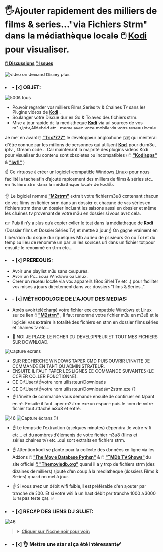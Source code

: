 # 🖐️Ajouter rapidement des milliers de films & series..."via Fichiers Strm" dans la médiathèque locale 🖱️ **[Kodi](https://kodi.tv/download/)** pour visualiser.

**[🖱️ Discussions](https://github.com/victore447/FilmsSeriesStrmdanskodi/discussions/2)**
**[🖱️ Issues](https://github.com/victore447/FilmsSeriesStrmdanskodi/issues)**


![video on demand Disney plus](https://github.com/victore447/FilmsSeriesStrmdanskodi/assets/48101775/31307ff2-9f60-442d-ac6d-8cc29f239bb1)

### <li>- [x] OBJET: </li>
![500](https://github.com/victore447/FilmsSeriesStrmdanskodi/assets/48101775/716d619c-c2da-4239-9d88-b5af7b9a7b4a)A tous

-  Pouvoir regarder vos milliers Films,Series tv & Chaines Tv sans les Plugins videos de **[Kodi](https://kodi.tv/download/)** . 
-  Soulanger votre Disque dur en Go & To avec des fichiers strm.
-  Mise a jour rapide de la mediatheque  **[Kodi](https://kodi.tv/download/)** via url sources de vos m3u,iptv,Alldebrid etc.. meme avec votre mobile via votre reseau locale.  

Je met en avant 🖱️ **["Trix7777"](https://github.com/trix7777)** le développeur anglophone 🇬🇧
qui mériterai d'être connue par les millions de personnes qui utilisent **[Kodi](https://kodi.tv/download/)** pour du m3u, iptv , Xtream code ..
Car maintenant la majorité des plugins videos Kodi pour visualiser du contenu sont obsoletes ou incompatibles ( 🖱️ **["Kodiapps"](https://kodiapps.com/addons-chart)** & **["Iwf1"](https://iwf1.com/kodi?page=1&sug=video)** )

☝️ Ce virtuose à créer un logiciel (compatible Windows,Linux) pour nous facilité la tache afin d’ajouté
rapidement des milliers de films & séries etc.. en fichiers strm dans la médiatheque locale de kodi👍.

👌 Le logiciel nommé **["M2strm"](https://github.com/trix7777/m2strm#readme)** extrait votre fichier m3u8 contenant chacun de
vos films en fichier strm dans un dossier et chacune de vos séries en fichiers strm dans un dossier incluant
les saisons aussi en dossier et même les chaines tv provenant de votre m3u en dossier si vous avez cela.

👉 Puis il n’y a plus qu’a copier coller le tout dans la médiatheque de **[Kodi](https://kodi.tv/download/)** (Dossier films et Dossier Séries Tv) et mettre à jour.☝️ On gagne vraiment en Libération du disque dur (quelques Mb au lieu de plusieurs Go ou To) et du temp au lieu
de renommé un par un les sources url dans un fichier txt pour ensuite le renommé en strm etc...

### <li>- [x] PREREQUIS: </li>
- Avoir une playlist m3u sans coupures. 
- Avoir un Pc...sous Windows ou Linux. 
- Creer un reseau locale via vos appareils (Box Shiel Tv etc..) pour faciliter vos mises a jours directement dans vos dossiers "films & Series..".

### <li>- [x] MÉTHODOLOGIE DE L'AJOUT DES MEDIAS: </li>
- Après avoir téléchargé votre fichier exe compatible Windows et Linux sur
ce lien 🖱️ **["M2strm"](https://github.com/trix7777/m2strm/releases/download/v3.0.2.3/m2strm.exe)** ,
Il faut renommé votre fichier m3u en m3u8 et le logiciel vas extraire la totalité des fichiers
en strm en dossier films,séries et chaines tv etc…

- 📂 MOI JE PLACE LE FICHER DU DEVELOPPEUR ET TOUT MES FICHIERS SUR DOWNLOAD.

![Capture écrans](https://github.com/victore447/FilmsSeriesStrmdanskodi/assets/48101775/08e9aada-c1bd-4cb1-a854-dad10aec68dc)
- SUR RECHERCHE WINDOWS TAPER CMD PUIS OUVRIR L’INVITE DE COMMANDE EN TANT QU'ADMINISTRATEUR.
- ENSUITE IL FAUT TAPER LES LIGNES DE COMMANDE SUIVANTES (LE COPIER COLLER FONCTIONNE).
- CD C:\Users\☝️votre nom uilisateur\Downloads 
- CD C:\Users\☝️votre nom uilisateur\Downloads\m2strm.exe /?
- ☝ L’invite de commande vous demande ensuite de continuer en tapant entré.
Ensuite il faut taper m2strm.exe un espace puis le nom de votre fichier tout attaché.m3u8 et entré.

![46](https://github.com/victore447/FilmsSeriesStrmdanskodi/assets/48101775/caa9e727-800b-4827-a780-9684462ccf19)
![Capture écrans (1)](https://github.com/victore447/FilmsSeriesStrmdanskodi/assets/48101775/4e5a9a50-5857-41f5-8ccc-3b8994ef0eeb)

- ☝️ Le temps de l’extraction (quelques minutes) dépendra de votre wifi etc… et du nombres d’éléments de votre fichier m3u8 (films et séries,chaines tv) etc…qui sont extraits en fichiers strm.

- ☝️ Attention kodi se plante pour la collecte des données en ligne via les Addons 🖱️ **["The Movie Database Python"](https://github.com/xbmc/metadata.themoviedb.org.python)** & 🖱️ **["TMDb TV Shows"](https://github.com/xbmc/metadata.tvshows.themoviedb.org.python)** du site officiel **[🖱️ "Themoviedb.org"](https://www.themoviedb.org/?language=frlorsque)** quand il a y trop de fichiers strm (des dizaines de milliers) ajouté d'un coup à la mediatheque (dossiers Films & Series) quand on met à jour.

- ☝️ Si vous avez un débit wifi faible,Il est préférable d'en ajouter par tranche de 500.
Et si votre wifi à un haut débit par tranche 1000 a 3000 (J'ai pas testé ça). ✅ </li>

### <li>- [x] RECAP DES LIENS DU SUJET: </li>
![46](https://github.com/victore447/FilmsSeriesStrmdanskodi/assets/48101775/caa9e727-800b-4827-a780-9684462ccf19)
><details>
>  <summary><b><u>Cliquer sur l'icone noir pour voir:</u></b></summary>
>  
>  - 🖲️ **[Téléchargement du Logiciel](https://github.com/trix7777/m2strm/releases/download/v3.0.2.3/m2strm.exe)**
> 🖲️ **[Kodi (Ste officiel de téléchargement)](https://kodi.tv/download/)**
> 🖲️ **[Code github M2strm du developpeur "TRix7777" en version anglaise](https://github.com/trix7777/m2strm#readme)**
> 🖲️ **[Profil du developpeur Trix7777](https://github.com/trix7777)**
> 🖲️ **[Pour toutes dificultées "Issues" du présent sujet](https://github.com/victore447/FilmsSeriesStrmdanskodi/issues)**
> 🖲️ **[Discussions du present sujet](https://github.com/victore447/FilmsSeriesStrmdanskodi/discussions/2)** 
> 🖲️ **[Site officiel "Themoviedb" d'ou les données (Films,Series..sont extraites](https://www.themoviedb.org/?language=frlorsque)**
> 🖲️  **[Addon "The Movie Database Python"](https://github.com/xbmc/metadata.themoviedb.org.python)**
> 🖲️ **[Addon "TMDb TV Shows"](https://github.com/xbmc/metadata.tvshows.themoviedb.org.python)**
> 🖲️ **[Site "Kodiapps" des Plugins Videos Kodi](https://kodiapps.com/addons-chart)**
> 🖲️ **[Site "Iwf1" des plugins videos Kodi](https://iwf1.com/kodi?page=1&sug=video)**
></details>
  
### <li>- [x] 👌 Mettre une star si ça été intéressant✔️ </li> 


